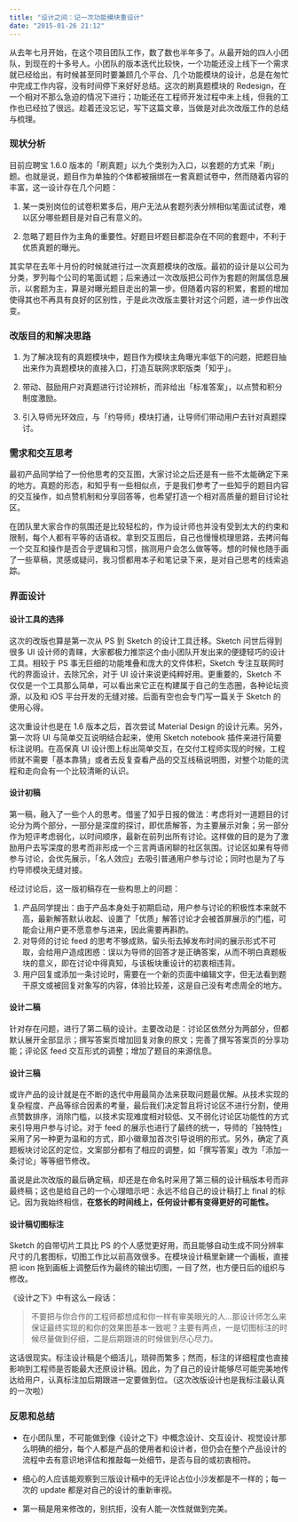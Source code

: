 ```yaml
---
title: "设计之间：记一次功能模块重设计"
date: "2015-01-26 21:12"
---
```


从去年七月开始，在这个项目团队工作，数了数也半年多了。从最开始的四人小团队，到现在的十多号人。小团队的版本迭代比较快，一个功能还没上线下一个需求就已经给出，有时候甚至同时要兼顾几个平台、几个功能模块的设计，总是在匆忙中完成工作内容，没有时间停下来好好总结。这次的刷真题模块的 Redesign，在一个相对不那么急迫的情况下进行；功能还在工程师开发过程中未上线，但我的工作也已经拉了很远。趁着还没忘记，写下这篇文章，当做是对此次改版工作的总结与梳理。

### 现状分析

目前应聘宝 1.6.0 版本的「刷真题」以九个类别为入口，以套题的方式来「刷」题。也就是说，题目作为单独的个体都被捆绑在一套真题试卷中，然而随着内容的丰富，这一设计存在几个问题：

1. 某一类别岗位的试卷积累多后，用户无法从套题列表分辨相似笔面试试卷，难以区分哪些题目是对自己有意义的。

2. 忽略了题目作为主角的重要性。好题目坏题目都混杂在不同的套题中，不利于优质真题的曝光。

其实早在去年十月份的时候就进行过一次真题模块的改版。最初的设计是以公司为分类，罗列每个公司的笔面试题；后来通过一次改版把公司作为套题的附属信息展示，以套题为主，算是对曝光题目走出的第一步。但随着内容的积累，套题的增加使得其也不再具有良好的区别性，于是此次改版主要针对这个问题，进一步作出改变。

### 改版目的和解决思路

1. 为了解决现有的真题模块中，题目作为模块主角曝光率低下的问题，把题目抽出来作为真题模块的直接入口，打造互联网求职版类「知乎」。

2. 带动、鼓励用户对真题进行讨论辨析，而非给出「标准答案」，以点赞和积分制度激励。

3. 引入导师光环效应，与「约导师」模块打通，让导师们带动用户去针对真题探讨。

### 需求和交互思考

最初产品同学给了一份他思考的交互图，大家讨论之后还是有一些不太能确定下来的地方。真题的形态，和知乎有一些相似点，于是我们参考了一些知乎的题目内容的交互操作，如点赞机制和分享回答等，也希望打造一个相对高质量的题目讨论社区。

在团队里大家合作的氛围还是比较轻松的，作为设计师也并没有受到太大的约束和限制，每个人都有平等的话语权。拿到交互图后，自己也慢慢梳理思路，去拷问每一个交互和操作是否合乎逻辑和习惯，揣测用户会怎么做等等。想的时候也随手画了一些草稿，灵感或疑问，我习惯都用本子和笔记录下来，是对自己思考的线索追踪。

### 界面设计

#### 设计工具的选择

这次的改版也算是第一次从 PS 到 Sketch 的设计工具迁移。Sketch 问世后得到很多 UI 设计师的青睐，大家都极力推崇这个由小团队开发出来的便捷轻巧的设计工具。相较于 PS 事无巨细的功能堆叠和庞大的文件体积，Sketch 专注互联网时代的界面设计，去除冗余，对于 UI 设计来说更纯粹好用。更重要的，Sketch 不仅仅是一个工具那么简单，可以看出来它正在构建属于自己的生态圈，各种论坛资源，以及和 iOS 平台开发的无缝对接。后面有空也会专门写一篇关于 Sketch 的使用心得。

这次重设计也是在 1.6 版本之后，首次尝试 Material Design 的设计元素。另外，第一次将 UI 与简单交互说明结合起来，使用 Sketch notebook 插件来进行简要标注说明。在高保真 UI 设计图上标出简单交互，在交付工程师实现的时候，工程师就不需要「基本靠猜」或者去反复查看产品的交互线稿说明图，对整个功能的流程和走向会有一个比较清晰的认识。

#### 设计初稿

第一稿，融入了一些个人的思考。借鉴了知乎日报的做法：考虑将对一道题目的讨论分为两个部分，一部分是深度的探讨，即优质解答，为主要展示对象；另一部分作为短评考虑弱化，以时间顺序，最新在前列出所有讨论。这样做的目的是为了激励用户去写深度的思考而非形成一个三言两语闲聊的社区氛围。讨论区如果有导师参与讨论，会优先展示，「名人效应」去吸引普通用户参与讨论；同时也是为了与约导师模块无缝对接。

经过讨论后，这一版初稿存在一些构思上的问题：

1. 产品同学提出：由于产品本身处于初期启动，用户参与讨论的积极性本来就不高，最新解答默认收起、设置了「优质」解答讨论才会被首屏展示的门槛，可能会让用户更不愿意参与进来，因此需要再斟酌。
2. 对导师的讨论 feed 的思考不够成熟，留头衔去掉发布时间的展示形式不可取，会给用户造成困惑：误以为导师的回答才是正确答案，从而不明白真题板块的意义，即在讨论中得真知，与该板块重设计的初衷相违背。
3. 用户回复或添加一条讨论时，需要在一个新的页面中编辑文字，但无法看到题干原文或被回复对象写的内容，体验比较差，这是自己没有考虑周全的地方。

#### 设计二稿

针对存在问题，进行了第二稿的设计。主要改动是：讨论区依然分为两部分，但都默认展开全部显示；撰写答案页增加回复对象的原文；完善了撰写答案页的分享功能；评论区 feed 交互形式的调整；增加了题目的来源信息。

#### 设计三稿

或许产品的设计就是在不断的迭代中用最简办法来获取问题最优解。从技术实现的复杂程度、产品等综合因素的考量，最后我们决定暂且将讨论区不进行分割，使用点赞数排序，消除门槛，以技术实现难度相对较低、又不弱化讨论区功能性的方式来引导用户参与讨论。对于 feed 的展示也进行了最终的统一，导师的「独特性」采用了另一种更为温和的方式，即小徽章加首次引导说明的形式。另外，确定了真题板块讨论区的定位，文案部分都有了相应的调整，如「撰写答案」改为「添加一条讨论」等等细节修改。

虽说是此次改版的最后确定稿，却还是在命名时采用了第三稿的设计稿版本号而非最终稿；这也是给自己的一个心理暗示吧：永远不给自己的设计稿打上 final 的标记。因为我始终相信，**在悠长的时间线上，任何设计都有变得更好的可能性。**

#### 设计稿切图标注

Sketch 的自带切片工具比 PS 的个人感觉更好用，而且能够自动生成不同分辨率尺寸的几套图标，切图工作比以前高效很多。在模块设计稿里新建一个画板，直接把 icon 拖到画板上调整后作为最终的输出切图，一目了然，也方便日后的组织与修改。

《设计之下》中有这么一段话：

> 不要把与你合作的工程师都想成和你一样有审美眼光的人…那设计师怎么来保证最终实现的和你的效果图基本一致呢？主要有两点，一是切图标注的时候尽量做到仔细，二是后期跟进的时候做到尽心尽力。

这话很现实。标注设计稿是个细活儿，琐碎而繁多；然而，标注的详细程度也直接影响到工程师是否能最大还原设计稿。因此，为了自己的设计能够尽可能完美地传达给用户，认真标注加后期跟进一定要做到位。（这次改版设计也是我标注最认真的一次啦）

### 反思和总结

- 在小团队里，不可能做到像《设计之下》中概念设计、交互设计、视觉设计那么明确的细分，每个人都是产品的使用者和设计者，但仍会在整个产品设计的流程中去有意识地评估和推敲每一处细节，是否与目的或初衷相符。

- 细心的人应该能观察到三版设计稿中的无评论占位小沙发都是不一样的；每一次的 update 都是对自己的设计的重新审视。

- 第一稿是用来修改的，别抗拒，没有人能一次性就做到完美。
